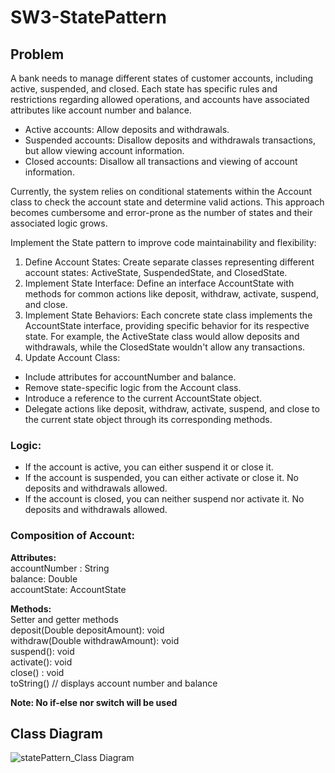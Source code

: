 # SW3-StatePattern

## Problem

A bank needs to manage different states of customer accounts, including active, suspended, and closed. Each state has specific rules and restrictions regarding allowed operations, and accounts have associated attributes like account number and balance.

- Active accounts: Allow deposits and withdrawals.
- Suspended accounts: Disallow deposits and withdrawals transactions, but allow viewing account information.
- Closed accounts: Disallow all transactions and viewing of account information.

Currently, the system relies on conditional statements within the Account class to check the account state and determine valid actions. This approach becomes cumbersome and error-prone as the number of states and their associated logic grows.

Implement the State pattern to improve code maintainability and flexibility:

1. Define Account States: Create separate classes representing different account states: ActiveState, SuspendedState, and ClosedState.
2. Implement State Interface: Define an interface AccountState with methods for common actions like deposit, withdraw, activate, suspend, and close.
3. Implement State Behaviors: Each concrete state class implements the AccountState interface, providing specific behavior for its respective state. For example, the ActiveState class would allow deposits and withdrawals, while the ClosedState wouldn't allow any transactions.
4. Update Account Class:
- Include attributes for accountNumber and balance.
- Remove state-specific logic from the Account class.
- Introduce a reference to the current AccountState object.
- Delegate actions like deposit, withdraw, activate, suspend, and close to the current state object through its corresponding methods.

### Logic:
- If the account is active, you can either suspend it or close it.
- If the account is suspended, you can either activate or close it. No deposits and withdrawals allowed.
- If the account is closed, you can neither suspend nor activate it. No deposits and withdrawals allowed.

### Composition of Account:

**Attributes:** <br/>
  accountNumber : String <br/>
  balance:  Double <br/>
  accountState:  AccountState


**Methods:** <br/>
  Setter and getter methods <br/>
  deposit(Double depositAmount): void <br/>
  withdraw(Double withdrawAmount): void <br/>
  suspend(): void <br/>
  activate(): void <br/>
  close() : void <br/>
  toString()   // displays account number and balance <br/>

**Note:  No if-else nor switch will be used**

## Class Diagram

![statePattern_Class Diagram](https://github.com/JEAtole/SW3-StatePattern/assets/126703958/fddcec5c-a40c-4dbe-a095-6d4232e3b54c)
